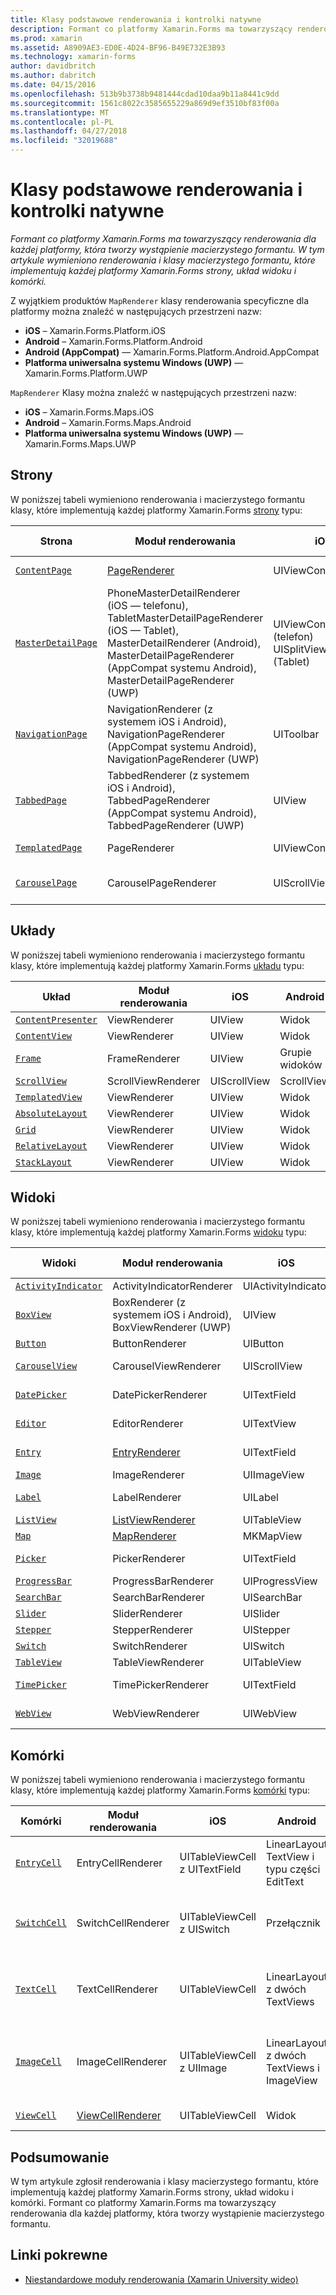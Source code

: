 ```yaml
---
title: Klasy podstawowe renderowania i kontrolki natywne
description: Formant co platformy Xamarin.Forms ma towarzyszący renderowania dla każdej platformy, która tworzy wystąpienie macierzystego formantu. W tym artykule wymieniono renderowania i klasy macierzystego formantu, które implementują każdej platformy Xamarin.Forms strony, układ widoku i komórki.
ms.prod: xamarin
ms.assetid: A8909AE3-ED0E-4D24-BF96-B49E732E3B93
ms.technology: xamarin-forms
author: davidbritch
ms.author: dabritch
ms.date: 04/15/2016
ms.openlocfilehash: 513b9b3738b9481444cdad10daa9b11a8441c9dd
ms.sourcegitcommit: 1561c8022c3585655229a869d9ef3510bf83f00a
ms.translationtype: MT
ms.contentlocale: pl-PL
ms.lasthandoff: 04/27/2018
ms.locfileid: "32019688"
---
```

# <a name="renderer-base-classes-and-native-controls"></a>Klasy podstawowe renderowania i kontrolki natywne

_Formant co platformy Xamarin.Forms ma towarzyszący renderowania dla każdej platformy, która tworzy wystąpienie macierzystego formantu. W tym artykule wymieniono renderowania i klasy macierzystego formantu, które implementują każdej platformy Xamarin.Forms strony, układ widoku i komórki._

Z wyjątkiem produktów `MapRenderer` klasy renderowania specyficzne dla platformy można znaleźć w następujących przestrzeni nazw:

- **iOS** – Xamarin.Forms.Platform.iOS
- **Android** – Xamarin.Forms.Platform.Android
- **Android (AppCompat)** — Xamarin.Forms.Platform.Android.AppCompat
- **Platforma uniwersalna systemu Windows (UWP)** — Xamarin.Forms.Platform.UWP

`MapRenderer` Klasy można znaleźć w następujących przestrzeni nazw:

- **iOS** – Xamarin.Forms.Maps.iOS
- **Android** – Xamarin.Forms.Maps.Android
- **Platforma uniwersalna systemu Windows (UWP)** — Xamarin.Forms.Maps.UWP

## <a name="pages"></a>Strony

W poniższej tabeli wymieniono renderowania i macierzystego formantu klasy, które implementują każdej platformy Xamarin.Forms [strony](~/xamarin-forms/user-interface/controls/pages.md) typu:

|Strona|Moduł renderowania|iOS|Android|Android (AppCompat)|Platforma UWP|
|--- |--- |--- |--- |--- |--- |
|[`ContentPage`](https://developer.xamarin.com/api/type/Xamarin.Forms.ContentPage/)|[PageRenderer](~/xamarin-forms/app-fundamentals/custom-renderer/contentpage.md)|UIViewController|Grupie widoków||FrameworkElement|
|[`MasterDetailPage`](https://developer.xamarin.com/api/type/Xamarin.Forms.MasterDetailPage/)|PhoneMasterDetailRenderer (iOS — telefonu), TabletMasterDetailPageRenderer (iOS — Tablet), MasterDetailRenderer (Android), MasterDetailPageRenderer (AppCompat systemu Android), MasterDetailPageRenderer (UWP)|UIViewController (telefon) UISplitViewController (Tablet)|DrawerLayout (v4)|DrawerLayout (v4)|FrameworkElement (formant niestandardowy)|
|[`NavigationPage`](https://developer.xamarin.com/api/type/Xamarin.Forms.NavigationPage/)|NavigationRenderer (z systemem iOS i Android), NavigationPageRenderer (AppCompat systemu Android), NavigationPageRenderer (UWP)|UIToolbar|Grupie widoków|Grupie widoków|FrameworkElement (formant niestandardowy)|
|[`TabbedPage`](https://developer.xamarin.com/api/type/Xamarin.Forms.TabbedPage/)|TabbedRenderer (z systemem iOS i Android), TabbedPageRenderer (AppCompat systemu Android), TabbedPageRenderer (UWP)|UIView|ViewPager|ViewPager|FrameworkElement (Tabela przestawna)|
|[`TemplatedPage`](https://developer.xamarin.com/api/type/Xamarin.Forms.TemplatedPage/)|PageRenderer|UIViewController|Grupie widoków||FrameworkElement|
|[`CarouselPage`](https://developer.xamarin.com/api/type/Xamarin.Forms.CarouselPage/)|CarouselPageRenderer|UIScrollView|ViewPager|ViewPager|FrameworkElement (właściwości FlipView)|

## <a name="layouts"></a>Układy

W poniższej tabeli wymieniono renderowania i macierzystego formantu klasy, które implementują każdej platformy Xamarin.Forms [układu](~/xamarin-forms/user-interface/controls/layouts.md) typu:

|Układ|Moduł renderowania|iOS|Android|Platforma UWP|
|--- |--- |--- |--- |--- |
|[`ContentPresenter`](https://developer.xamarin.com/api/type/Xamarin.Forms.ContentPresenter/)|ViewRenderer|UIView|Widok|FrameworkElement|
|[`ContentView`](https://developer.xamarin.com/api/type/Xamarin.Forms.ContentView/)|ViewRenderer|UIView|Widok|FrameworkElement|
|[`Frame`](https://developer.xamarin.com/api/type/Xamarin.Forms.Frame/)|FrameRenderer|UIView|Grupie widoków|Obramowanie|
|[`ScrollView`](https://developer.xamarin.com/api/type/Xamarin.Forms.ScrollView/)|ScrollViewRenderer|UIScrollView|ScrollView|ScrollViewer|
|[`TemplatedView`](https://developer.xamarin.com/api/type/Xamarin.Forms.TemplatedView/)|ViewRenderer|UIView|Widok|FrameworkElement|
|[`AbsoluteLayout`](https://developer.xamarin.com/api/type/Xamarin.Forms.AbsoluteLayout/)|ViewRenderer|UIView|Widok|FrameworkElement|
|[`Grid`](https://developer.xamarin.com/api/type/Xamarin.Forms.Grid/)|ViewRenderer|UIView|Widok|FrameworkElement|
|[`RelativeLayout`](https://developer.xamarin.com/api/type/Xamarin.Forms.RelativeLayout/)|ViewRenderer|UIView|Widok|FrameworkElement|
|[`StackLayout`](https://developer.xamarin.com/api/type/Xamarin.Forms.StackLayout/)|ViewRenderer|UIView|Widok|FrameworkElement|

## <a name="views"></a>Widoki

W poniższej tabeli wymieniono renderowania i macierzystego formantu klasy, które implementują każdej platformy Xamarin.Forms [widoku](~/xamarin-forms/user-interface/controls/views.md) typu:

|Widoki|Moduł renderowania|iOS|Android|Android (AppCompat)|Platforma UWP|
|--- |--- |--- |--- |--- |--- |
|[`ActivityIndicator`](https://developer.xamarin.com/api/type/Xamarin.Forms.ActivityIndicator/)|ActivityIndicatorRenderer|UIActivityIndicator|ProgressBar||ProgressBar|
|[`BoxView`](https://developer.xamarin.com/api/type/Xamarin.Forms.BoxView/)|BoxRenderer (z systemem iOS i Android), BoxViewRenderer (UWP)|UIView|Grupie widoków||Prostokąt|
|[`Button`](https://developer.xamarin.com/api/type/Xamarin.Forms.Button/)|ButtonRenderer|UIButton|Przycisk|AppCompatButton|Przycisk|
|[`CarouselView`](https://developer.xamarin.com/api/type/Xamarin.Forms.CarouselView/)|CarouselViewRenderer|UIScrollView|RecyclerView||Właściwości FlipView|
|[`DatePicker`](https://developer.xamarin.com/api/type/Xamarin.Forms.DatePicker/)|DatePickerRenderer|UITextField|Typu części EditText||DatePicker|
|[`Editor`](https://developer.xamarin.com/api/type/Xamarin.Forms.Editor/)|EditorRenderer|UITextView|Typu części EditText||TextBox|
|[`Entry`](https://developer.xamarin.com/api/type/Xamarin.Forms.Entry/)|[EntryRenderer](~/xamarin-forms/app-fundamentals/custom-renderer/entry.md)|UITextField|Typu części EditText||TextBox|
|[`Image`](https://developer.xamarin.com/api/type/Xamarin.Forms.Image/)|ImageRenderer|UIImageView|ImageView||Obraz|
|[`Label`](https://developer.xamarin.com/api/type/Xamarin.Forms.Label/)|LabelRenderer|UILabel|Element TextView||TextBlock|
|[`ListView`](https://developer.xamarin.com/api/type/Xamarin.Forms.ListView/)|[ListViewRenderer](~/xamarin-forms/app-fundamentals/custom-renderer/listview.md)|UITableView|ListView||ListView|
|[`Map`](https://developer.xamarin.com/api/type/Xamarin.Forms.Maps.Map/)|[MapRenderer](~/xamarin-forms/app-fundamentals/custom-renderer/map/index.md)|MKMapView|MapView||MapControl|
|[`Picker`](https://developer.xamarin.com/api/type/Xamarin.Forms.Picker/)|PickerRenderer|UITextField|Typu części EditText|Typu części EditText|ComboBox|
|[`ProgressBar`](https://developer.xamarin.com/api/type/Xamarin.Forms.ProgressBar/)|ProgressBarRenderer|UIProgressView|ProgressBar||ProgressBar|
|[`SearchBar`](https://developer.xamarin.com/api/type/Xamarin.Forms.SearchBar/)|SearchBarRenderer|UISearchBar|SearchView||AutoSuggestBox|
|[`Slider`](https://developer.xamarin.com/api/type/Xamarin.Forms.Slider/)|SliderRenderer|UISlider|SeekBar||Suwak|
|[`Stepper`](https://developer.xamarin.com/api/type/Xamarin.Forms.Stepper/)|StepperRenderer|UIStepper|LinearLayout||Formant|
|[`Switch`](https://developer.xamarin.com/api/type/Xamarin.Forms.Switch/)|SwitchRenderer|UISwitch|Przełącznik|SwitchCompat|ToggleSwitch|
|[`TableView`](https://developer.xamarin.com/api/type/Xamarin.Forms.TableView/)|TableViewRenderer|UITableView|ListView||ListView|
|[`TimePicker`](https://developer.xamarin.com/api/type/Xamarin.Forms.TimePicker/)|TimePickerRenderer|UITextField|Typu części EditText||TimePicker|
|[`WebView`](https://developer.xamarin.com/api/type/Xamarin.Forms.WebView/)|WebViewRenderer|UIWebView|Widok sieci Web||Widok sieci Web|

## <a name="cells"></a>Komórki

W poniższej tabeli wymieniono renderowania i macierzystego formantu klasy, które implementują każdej platformy Xamarin.Forms [komórki](~/xamarin-forms/user-interface/controls/cells.md) typu:

|Komórki|Moduł renderowania|iOS|Android|Platforma UWP|
|--- |--- |--- |--- |--- |
|[`EntryCell`](https://developer.xamarin.com/api/type/Xamarin.Forms.EntryCell/)|EntryCellRenderer|UITableViewCell z UITextField|LinearLayout TextView i typu części EditText|DataTemplate z pola tekstowego|
|[`SwitchCell`](https://developer.xamarin.com/api/type/Xamarin.Forms.SwitchCell/)|SwitchCellRenderer|UITableViewCell z UISwitch|Przełącznik|DataTemplate z siatką zawierający blok tekstu i ToggleSwitch|
|[`TextCell`](https://developer.xamarin.com/api/type/Xamarin.Forms.TextCell/)|TextCellRenderer|UITableViewCell|LinearLayout z dwóch TextViews|DataTemplate z Panel stosu zawierającego dwa obiekty TextBlock|
|[`ImageCell`](https://developer.xamarin.com/api/type/Xamarin.Forms.ImageCell/)|ImageCellRenderer|UITableViewCell z UIImage|LinearLayout z dwóch TextViews i ImageView|DataTemplate siatki, zawierający obraz i dwa obiekty TextBlock|
|[`ViewCell`](https://developer.xamarin.com/api/type/Xamarin.Forms.ViewCell/)|[ViewCellRenderer](~/xamarin-forms/app-fundamentals/custom-renderer/viewcell.md)|UITableViewCell|Widok|DataTemplate z ContentPresenter|

## <a name="summary"></a>Podsumowanie

W tym artykule zgłosił renderowania i klasy macierzystego formantu, które implementują każdej platformy Xamarin.Forms strony, układ widoku i komórki. Formant co platformy Xamarin.Forms ma towarzyszący renderowania dla każdej platformy, która tworzy wystąpienie macierzystego formantu.

## <a name="related-links"></a>Linki pokrewne

- [Niestandardowe moduły renderowania (Xamarin University wideo)](https://developer.xamarin.com/videos/cross-platform/xamarinforms-custom-renderers/)
